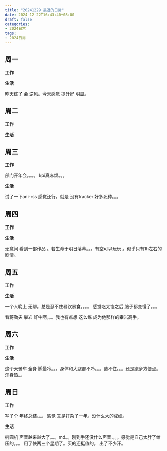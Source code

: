```yaml
---
title: "20241229_最近的日常"
date: 2024-12-22T16:43:40+08:00
draft: false
categories:
- 2024日常
tags:
- 2024日常
---
```



## 周一

**工作**



**生活**

昨天练了 会 逆风。今天感觉 提升好 明显。
## 周二

**工作**



**生活**


## 周三


**工作**

部门开年会。。。。 kpi真麻烦。。。

**生活**

试了一下ani-rss  感觉还行。就是 没有tracker  好多死种。。。


## 周四


**工作**



**生活**

无意间 看到一部作品 。若生命于明日落幕。。。有空可以玩玩 。似乎只有1h左右的剧情。

## 周五


**工作**



**生活**

一个人晚上 无聊。总是忍不住暴饮暴食。。。。 感觉吃太饱之后 脑子都变慢了。。。

看蒋劲夫 攀岩 好牛啊。。。我也有点想 这么练  成为他那样的攀岩高手。 
## 周六


**工作**



**生活**

这个天骑车 全身 脚最冷。。。身体和大腿都不冷。。。遭不住。。。还是跑步方便点。浑身热。。

## 周日


**工作**

写了个 年终总结。。。 感觉 又是打杂了一年。没什么大的成绩。

**生活**

椭圆机 声音越来越大了。。。md。。刚到手还没什么声音 。。。感觉是自己太胖了给 压的。。。 用了快两三个星期了。买的还挺值的。 出了不少汗。



